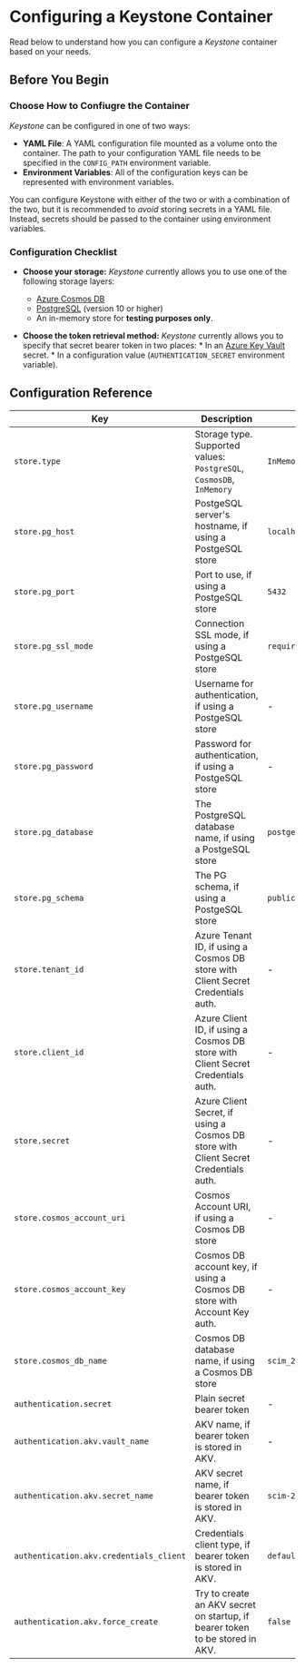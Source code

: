 # Configuring a Keystone Container

Read below to understand how you can configure a *Keystone* container
based on your needs.

## Before You Begin

### Choose How to Confiugre the Container

*Keystone* can be configured in one of two ways:

* **YAML File**: A YAML configuration file mounted as a volume onto the container.
  The path to your configuration YAML file needs to be specified in the `CONFIG_PATH`
  environment variable.
* **Environment Variables**: All of the configuration keys can be represented with
  environment variables.

You can configure Keystone with either of the two or with a combination of the two,
but it is recommended to *avoid* storing secrets in a YAML file. Instead, secrets should
be passed to the container using environment variables.

### Configuration Checklist

* **Choose your storage:**
  *Keystone* currently allows you to use one of the following storage layers:
    * [Azure Cosmos DB](https://docs.microsoft.com/en-us/azure/cosmos-db/introduction)
    * [PostgreSQL](https://www.postgresql.org) (version 10 or higher)
    * An in-memory store for **testing purposes only**.

* **Choose the token retrieval method:**
  *Keystone* currently allows you to specify that secret bearer token in two places:
      * In an [Azure Key Vault](https://azure.microsoft.com/en-us/services/key-vault/) secret.
      * In a configuration value (`AUTHENTICATION_SECRET` environment variable).

## Configuration Reference

| Key                                     | Description                                                                          | Default                |
| --------------------------------------- | ------------------------------------------------------------------------------------ | ---------------------- |
| `store.type`                            | Storage type. Supported values: `PostgreSQL`, `CosmosDB`, `InMemory`                 | `InMemory`             |
| `store.pg_host`                         | PostgeSQL server's hostname, if using a PostgeSQL store                              | `localhost`            |
| `store.pg_port`                         | Port to use, if using a PostgeSQL store                                              | `5432`                 |
| `store.pg_ssl_mode`                     | Connection SSL mode, if using a PostgeSQL store                                      | `require`              |
| `store.pg_username`                     | Username for authentication, if using a PostgeSQL store                              | -                      |
| `store.pg_password`                     | Password for authentication, if using a PostgeSQL store                              | -                      |
| `store.pg_database`                     | The PostgreSQL database name, if using a PostgeSQL store                             | `postgers`             |
| `store.pg_schema`                       | The PG schema, if using a PostgeSQL store                                            | `public`               |
| `store.tenant_id`                       | Azure Tenant ID, if using a Cosmos DB store with Client Secret Credentials auth.     | -                      |
| `store.client_id`                       | Azure Client ID, if using a Cosmos DB store with Client Secret Credentials auth.     | -                      |
| `store.secret`                          | Azure Client Secret, if using a Cosmos DB store with Client Secret Credentials auth. | -                      |
| `store.cosmos_account_uri`              | Cosmos Account URI, if using a Cosmos DB store                                       | -                      |
| `store.cosmos_account_key`              | Cosmos DB account key, if using a Cosmos DB store with Account Key auth.             | -                      |
| `store.cosmos_db_name`                  | Cosmos DB database name, if using a Cosmos DB store                                  | `scim_2_identity_pool` |
| `authentication.secret`                 | Plain secret bearer token                                                            | -                      |
| `authentication.akv.vault_name`         | AKV name, if bearer token is stored in AKV.                                          | -                      |
| `authentication.akv.secret_name`        | AKV secret name, if bearer token is stored in AKV.                                   | `scim-2-api-token`     |
| `authentication.akv.credentials_client` | Credentials client type, if bearer token is stored in AKV.                           | `default`              |
| `authentication.akv.force_create`       | Try to create an AKV secret on startup, if bearer token to be stored in AKV.         | `false`                |
